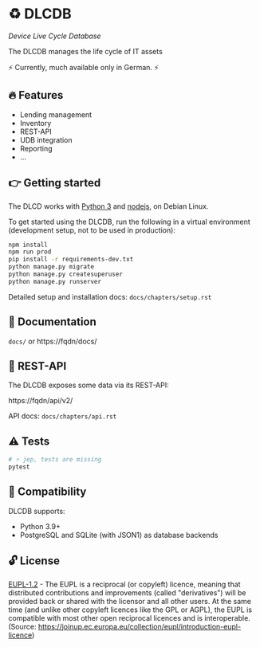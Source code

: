 # ♻ DLCDB

*Device Live Cycle Database*

The DLCDB manages the life cycle of IT assets

⚡ Currently, much available only in German. ⚡


## 🔥 Features

- Lending management
- Inventory
- REST-API
- UDB integration
- Reporting
- ...

## 👉 Getting started

The DLCD works with [Python 3](https://www.python.org/downloads/) and [nodejs](https://nodejs.org/en/download/), on Debian Linux.

To get started using the DLCDB, run the following in a virtual environment (development setup, not to be used in production):

```bash
npm install
npm run prod
pip install -r requirements-dev.txt
python manage.py migrate
python manage.py createsuperuser
python manage.py runserver
```

Detailed setup and installation docs: `docs/chapters/setup.rst`

## 📖 Documentation

`docs/` or https://fqdn/docs/ 


## 📡 REST-API

The DLCDB exposes some data via its REST-API:

https://fqdn/api/v2/

API docs: `docs/chapters/api.rst`



## ⚠️ Tests

```bash
# ⚡ jep, tests are missing
pytest
```


## 📌 Compatibility

DLCDB supports:

-   Python 3.9+
-   PostgreSQL and SQLite (with JSON1) as database backends


## 🔓 License

[EUPL-1.2](https://gitlab.gwdg.de/t.breitner/django-dlcdb/-/blob/main/LICENSE) - The EUPL is a reciprocal (or copyleft) licence, meaning that distributed contributions and improvements (called "derivatives") will be provided back or shared with the licensor and all other users. At the same time (and unlike other copyleft licences like the GPL or AGPL), the EUPL is compatible with most other open reciprocal licences and is interoperable. (Source: https://joinup.ec.europa.eu/collection/eupl/introduction-eupl-licence)
